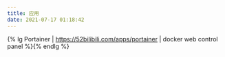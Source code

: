 ```yaml
---
title: 应用
date: 2021-07-17 01:18:42
---
```


{% lg Portainer | https://52bilibili.com/apps/portainer | docker web control panel %}{% endlg %}